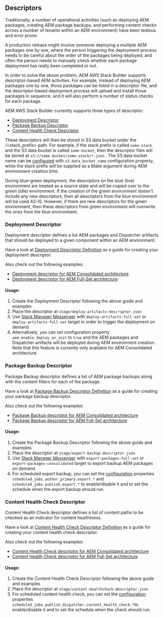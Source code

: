 Descriptors
-----------

Traditionally, a number of operational activities (such as deploying AEM packages, creating AEM package backups, and performing content checks across a number of tenants within an AEM environment) have been tedious and error prone.

A production release might involve someone deploying a multiple AEM packages one by one, where the person triggering the deployment process needs to be careful about the order of the packages being deployed, and often the person needs to manually check whether each package deployment has really been completed or not.

In order to solve the above problem, AEM AWS Stack Builder supports descriptor-based AEM activities. For example, instead of deploying AEM packages one by one, those packages can be listed in a descriptor file, and the descriptor-based deployment process will upload and install those packages in sequence, and it will also perform a number of status checks for each package.

AEM AWS Stack Builder currently supports three types of descriptor:

* [Deployment Descriptor](https://github.com/shinesolutions/aem-aws-stack-builder/blob/master/docs/descriptors.md#deployment-descriptor)
* [Package Backup Descriptor](https://github.com/shinesolutions/aem-aws-stack-builder/blob/master/docs/descriptors.md#package-backup-descriptor)
* [Content Health Check Descriptor](https://github.com/shinesolutions/aem-aws-stack-builder/blob/master/docs/descriptors.md#content-health-check-descriptor)

These descriptors will then be stored in S3 data bucket under the /\<stack_prefix> path. For example, if the stack prefix is called `some-stack` and the S3 data bucket is called `some-bucket`, then the descriptor files will be stored at `s3://some-bucket/some-stack/*.json` . The S3 data bucket name can be [configured](https://github.com/shinesolutions/aem-aws-stack-builder/blob/master/docs/configuration.md) with `s3.data_bucket_name` configuration property, while the stack prefix will be supplied as a Make argument during AEM environment creation time.

During blue-green deployment, the descriptors on the blue (live) environment are treated as a source state and will be copied over to the green (idle) environment. If the creation of the green environment doesn't include any new descriptors, then all descriptors from the blue environment will be used AS-IS. However, if there are new descriptors for the green environment, then these descriptors from green environment will overwrite the ones from the blue environment.

### Deployment Descriptor

Deployment descriptor defines a list AEM packages and Dispatcher artifacts that should be deployed to a given component within an AEM environment.

Have a look at [Deployment Descriptor Definition](https://github.com/shinesolutions/aem-aws-stack-builder/blob/master/docs/descriptors-definition-deployment.md) as a guide for creating your deployment descriptor.

Also check out the following examples:

* [Deployment descriptor for AEM Consolidated architecture](https://github.com/shinesolutions/aem-aws-stack-builder/blob/master/examples/descriptors/consolidated/deploy-artifacts-descriptor.json)
* [Deployment descriptor for AEM Full-Set architecture](https://github.com/shinesolutions/aem-aws-stack-builder/blob/master/examples/descriptors/full-set/deploy-artifacts-descriptor.json)

#### Usage:

1. Create the Deployment Descriptor following the above guide and examples
2. Place the descriptor at `stage/deploy-artifacts-descriptor.json`
3. Use [Stack Manager Messenger](https://github.com/shinesolutions/aem-stack-manager-messenger) with `deploy-artifacts-full-set` or `deploy-artifacts-full-set` target in order to trigger the deployment on demand
4. Alternatively, you can set configuration property `aem.enable_deploy_on_init` to `true` and the AEM packages and Dispatcher artifacts will be deployed during AEM environment creation. Note that this feature is currently only available for AEM Consolidated architecture.

### Package Backup Descriptor

Package Backup descriptor defines a list of AEM package backups along with the content filters for each of the package.

Have a look at [Package Backup Descriptor Definition](https://github.com/shinesolutions/aem-aws-stack-builder/blob/master/docs/descriptors-definition-package-backup.md) as a guide for creating your package backup descriptor.

Also check out the following examples:

* [Package Backup descriptor for AEM Consolidated architecture](https://github.com/shinesolutions/aem-aws-stack-builder/blob/master/examples/descriptors/consolidated/export-backup-descriptor.json)
* [Package Backup descriptor for AEM Full-Set architecture](https://github.com/shinesolutions/aem-aws-stack-builder/blob/master/examples/descriptors/full-set/export-backup-descriptor.json)

#### Usage:

1. Create the Package Backup Descriptor following the above guide and examples
2. Place the descriptor at `stage/export-backup-descriptor.json`
3. Use [Stack Manager Messenger](https://github.com/shinesolutions/aem-stack-manager-messenger) with `export-packages-full-set` or `export-packages-consolidated` target to export backup AEM packages on demand
4. For scheduled export backup, you can set the [configuration](https://github.com/shinesolutions/aem-aws-stack-builder/blob/master/docs/configuration.md#aem-full-set-specific-configuration-properties) properties `scheduled_jobs.author_primary.export.*` and `scheduled_jobs.publish.export.*` to enable/disable it and to set the schedule when the export backup should run.

### Content Health Check Descriptor

Content Health Check descriptor defines a list of content paths to be checked as an indicator for content healthiness.

Have a look at [Content Health Check Descriptor Definition](https://github.com/shinesolutions/aem-aws-stack-builder/blob/master/docs/descriptors-definition-content-health-check.md) as a guide for creating your content health check descriptor.

Also check out the following examples:

* [Content Health Check descriptor for AEM Consolidated architecture](https://github.com/shinesolutions/aem-aws-stack-builder/blob/master/examples/descriptors/consolidated/deploy-artifacts-descriptor.json)
* [Content Health Check descriptor for AEM Full-Set architecture](https://github.com/shinesolutions/aem-aws-stack-builder/blob/master/examples/descriptors/full-set/deploy-artifacts-descriptor.json)

#### Usage:

1. Create the Content Health Check Descriptor following the above guide and examples
2. Place the descriptor at `stage/content-healthcheck-descriptor.json`
3. For scheduled content health check, you can set the [configuration](https://github.com/shinesolutions/aem-aws-stack-builder/blob/master/docs/configuration.md#aem-full-set-specific-configuration-properties) properties `scheduled_jobs.publish_dispatcher.content_health_check.*`to enable/disable it and to set the schedule when the check should run.
